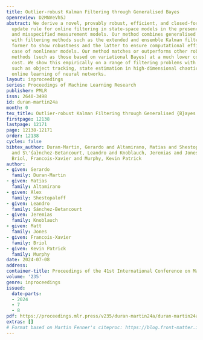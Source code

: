 ```yaml
---
title: Outlier-robust Kalman Filtering through Generalised Bayes
openreview: D2MNVeVh5J
abstract: We derive a novel, provably robust, efficient, and closed-form Bayesian
  update rule for online filtering in state-space models in the presence of outliers
  and misspecified measurement models. Our method combines generalised Bayesian inference
  with filtering methods such as the extended and ensemble Kalman filter. We use the
  former to show robustness and the latter to ensure computational efficiency in the
  case of nonlinear models. Our method matches or outperforms other robust filtering
  methods (such as those based on variational Bayes) at a much lower computational
  cost. We show this empirically on a range of filtering problems with outlier measurements,
  such as object tracking, state estimation in high-dimensional chaotic systems, and
  online learning of neural networks.
layout: inproceedings
series: Proceedings of Machine Learning Research
publisher: PMLR
issn: 2640-3498
id: duran-martin24a
month: 0
tex_title: Outlier-robust Kalman Filtering through Generalised {B}ayes
firstpage: 12138
lastpage: 12171
page: 12138-12171
order: 12138
cycles: false
bibtex_author: Duran-Martin, Gerardo and Altamirano, Matias and Shestopaloff, Alex
  and S\'{a}nchez-Betancourt, Leandro and Knoblauch, Jeremias and Jones, Matt and
  Briol, Francois-Xavier and Murphy, Kevin Patrick
author:
- given: Gerardo
  family: Duran-Martin
- given: Matias
  family: Altamirano
- given: Alex
  family: Shestopaloff
- given: Leandro
  family: Sánchez-Betancourt
- given: Jeremias
  family: Knoblauch
- given: Matt
  family: Jones
- given: Francois-Xavier
  family: Briol
- given: Kevin Patrick
  family: Murphy
date: 2024-07-08
address:
container-title: Proceedings of the 41st International Conference on Machine Learning
volume: '235'
genre: inproceedings
issued:
  date-parts:
  - 2024
  - 7
  - 8
pdf: https://proceedings.mlr.press/v235/duran-martin24a/duran-martin24a.pdf
extras: []
# Format based on Martin Fenner's citeproc: https://blog.front-matter.io/posts/citeproc-yaml-for-bibliographies/
---
```

